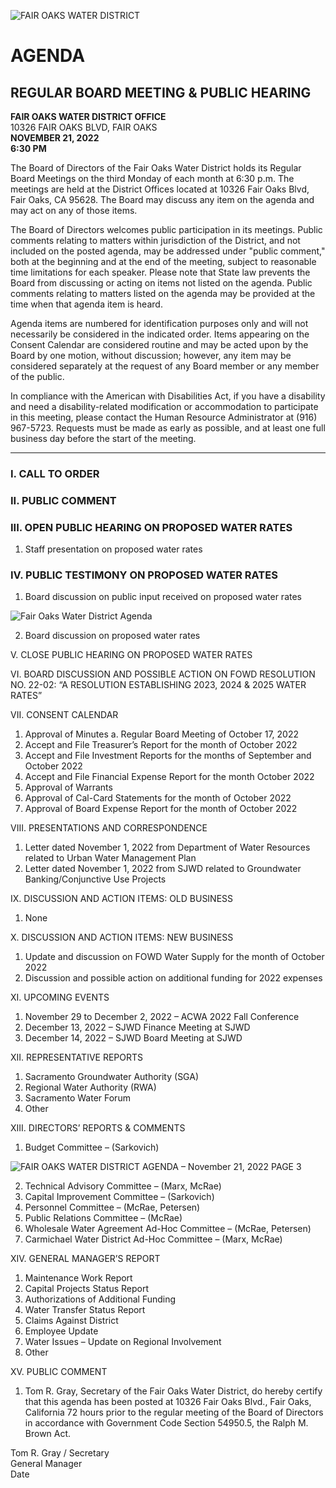 <!-- Page 1 -->
![FAIR OAKS WATER DISTRICT](https://example.com/image.png)

# AGENDA
## REGULAR BOARD MEETING & PUBLIC HEARING

**FAIR OAKS WATER DISTRICT OFFICE**  
10326 FAIR OAKS BLVD, FAIR OAKS  
**NOVEMBER 21, 2022**  
**6:30 PM**

The Board of Directors of the Fair Oaks Water District holds its Regular Board Meetings on the third Monday of each month at 6:30 p.m. The meetings are held at the District Offices located at 10326 Fair Oaks Blvd, Fair Oaks, CA 95628. The Board may discuss any item on the agenda and may act on any of those items.

The Board of Directors welcomes public participation in its meetings. Public comments relating to matters within jurisdiction of the District, and not included on the posted agenda, may be addressed under "public comment," both at the beginning and at the end of the meeting, subject to reasonable time limitations for each speaker. Please note that State law prevents the Board from discussing or acting on items not listed on the agenda. Public comments relating to matters listed on the agenda may be provided at the time when that agenda item is heard.

Agenda items are numbered for identification purposes only and will not necessarily be considered in the indicated order. Items appearing on the Consent Calendar are considered routine and may be acted upon by the Board by one motion, without discussion; however, any item may be considered separately at the request of any Board member or any member of the public.

In compliance with the American with Disabilities Act, if you have a disability and need a disability-related modification or accommodation to participate in this meeting, please contact the Human Resource Administrator at (916) 967-5723. Requests must be made as early as possible, and at least one full business day before the start of the meeting.

---

### I. CALL TO ORDER

### II. PUBLIC COMMENT

### III. OPEN PUBLIC HEARING ON PROPOSED WATER RATES
1. Staff presentation on proposed water rates

### IV. PUBLIC TESTIMONY ON PROPOSED WATER RATES
1. Board discussion on public input received on proposed water rates
<!-- Page 2 -->
![Fair Oaks Water District Agenda](https://via.placeholder.com/768x993.png?text=Fair+Oaks+Water+District+Agenda)

2. Board discussion on proposed water rates

V. CLOSE PUBLIC HEARING ON PROPOSED WATER RATES

VI. BOARD DISCUSSION AND POSSIBLE ACTION ON FOWD RESOLUTION NO. 22-02: “A RESOLUTION ESTABLISHING 2023, 2024 & 2025 WATER RATES”

VII. CONSENT CALENDAR
1. Approval of Minutes
   a. Regular Board Meeting of October 17, 2022
2. Accept and File Treasurer’s Report for the month of October 2022
3. Accept and File Investment Reports for the months of September and October 2022
4. Accept and File Financial Expense Report for the month October 2022
5. Approval of Warrants
6. Approval of Cal-Card Statements for the month of October 2022
7. Approval of Board Expense Report for the month of October 2022

VIII. PRESENTATIONS AND CORRESPONDENCE
1. Letter dated November 1, 2022 from Department of Water Resources related to Urban Water Management Plan
2. Letter dated November 1, 2022 from SJWD related to Groundwater Banking/Conjunctive Use Projects

IX. DISCUSSION AND ACTION ITEMS: OLD BUSINESS
1. None

X. DISCUSSION AND ACTION ITEMS: NEW BUSINESS
1. Update and discussion on FOWD Water Supply for the month of October 2022
2. Discussion and possible action on additional funding for 2022 expenses

XI. UPCOMING EVENTS
1. November 29 to December 2, 2022 – ACWA 2022 Fall Conference
2. December 13, 2022 – SJWD Finance Meeting at SJWD
3. December 14, 2022 – SJWD Board Meeting at SJWD

XII. REPRESENTATIVE REPORTS
1. Sacramento Groundwater Authority (SGA)
2. Regional Water Authority (RWA)
3. Sacramento Water Forum
4. Other

XIII. DIRECTORS’ REPORTS & COMMENTS
1. Budget Committee – (Sarkovich)
<!-- Page 3 -->
![FAIR OAKS WATER DISTRICT AGENDA – November 21, 2022 PAGE 3](attachment://image.png)

2. Technical Advisory Committee – (Marx, McRae)  
3. Capital Improvement Committee – (Sarkovich)  
4. Personnel Committee – (McRae, Petersen)  
5. Public Relations Committee – (McRae)  
6. Wholesale Water Agreement Ad-Hoc Committee – (McRae, Petersen)  
7. Carmichael Water District Ad-Hoc Committee – (Marx, McRae)  

XIV. GENERAL MANAGER’S REPORT  
1. Maintenance Work Report  
2. Capital Projects Status Report  
3. Authorizations of Additional Funding  
4. Water Transfer Status Report  
5. Claims Against District  
6. Employee Update  
7. Water Issues – Update on Regional Involvement  
8. Other  

XV. PUBLIC COMMENT  

1. Tom R. Gray, Secretary of the Fair Oaks Water District, do hereby certify that this agenda has been posted at 10326 Fair Oaks Blvd., Fair Oaks, California 72 hours prior to the regular meeting of the Board of Directors in accordance with Government Code Section 54950.5, the Ralph M. Brown Act.  

Tom R. Gray / Secretary  
General Manager  
Date  
